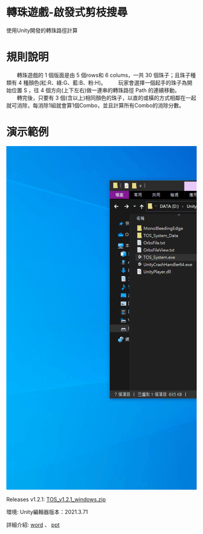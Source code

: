 # 轉珠遊戲-啟發式剪枝搜尋

使用Unity開發的轉珠路徑計算

# 規則說明

　　轉珠遊戲的 1 個版面是由 5 個rows和 6 colums，一共 30 個珠子；且珠子種類有 4 種顏色(紅:R、綠:G、藍:B、粉:H)。 
　　玩家會選擇一個起手的珠子為開始位置 S ，往 4 個方向(上下左右)做一連串的轉珠路徑 Path 的連續移動。
　　轉完後，只要有 3 個(含以上)相同顏色的珠子，以直的或橫的方式相鄰在一起就可消除，每消除1組就會算1個Combo，並且計算所有Combo的消除分數。

# 演示範例

![image](https://github.com/BingYu94860/TOS_Game_Unity/blob/main/%E8%BD%89%E7%8F%A0%E5%8B%95%E7%95%AB.gif)

Releases v1.2.1: [TOS_v1.2.1_windows.zip](https://github.com/BingYu94860/TOS_Game_Unity/releases/download/v1.2.1/TOS_v1.2.1_windows.zip)

環境: Unity編輯器版本：2021.3.71

詳細介紹: [word](https://drive.google.com/file/d/10RiOw9e8qLeKvJnm4lmKS19oHorSyaw8/view?usp=sharing) 、 [ppt](https://drive.google.com/file/d/169-Px2M7Rbkgj4TwqSIQemH--ahMMZEC/view?usp=sharing) 
